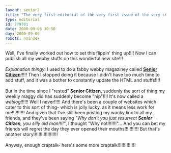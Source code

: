 ```yaml
---
layout: senior2
title: "The very first editorial of the very first issue of the very second version of SENIOR CITIZEN!!!!!!"
type: editorial
id: 779701
date: 2000-09-06 10:50
day: 2000-09-06
robots: noindex
---
```

Well, I've finally worked out how to set this flippin' thing up!!!! Now I can publish all my webby stuffs on this wonderful new site!!!<br/> <br/><i>Explanation thingy:</i> I used to do a fabby webby magaziney called <a href="http://www.seniordads.fsnet.co.uk/seniordads/features/citizen/"><b>Senior Citizen</b></a>!!!!! Then I stopped doing it because I didn't have too much time to add stuff, and it was a bother to constantly update the HTML and stuffs!!!!<br/> <br/>But in the time since I "rested" <b>Senior Citizen</b>, suddenly the sort of thing my weekly maggy did has suddenly become "hip"!!!! It's now called a <i>weblog</i>!!!!!! Well I never!!!!! And there's been a couple of websites which cater to this sort of thing- which is jolly lucky, as it means less work for me!!!!!!!!!! And given that I've still been posting my wacky linx to all my friends, and they've been saying <i>"Why don't you just resurrect <b>Senior Citizen</b>, you silly old man!!!!"</i>, I thought "Why not!!!!!!!"... And you can bet my friends will regret the day they ever opened their mouths!!!!!!!!!!! But that's another story!!!!!!!!!!!!!!!!!!!<br/> <br/>Anyway, enough craptalk- here's some more craptalk!!!!!!!!!!!!!!<br/>
